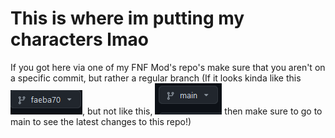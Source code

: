 # This is where im putting my characters lmao

If you got here via one of my FNF Mod's repo's make sure that you aren't on a specific commit, but rather a regular branch (If it looks kinda like this![aaa](aaa.png), but not like this, ![bbb](bbb.png) then make sure to go to main to see the latest changes to this repo!)